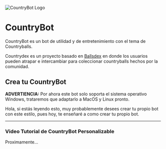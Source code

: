 ![CountryBot Logo](https://cdn.discordapp.com/avatars/1090811431391334520/c881fae5ffd7fc914be3813e6b33f313.png?size=128 "CountryBot")

# CountryBot

CountryBot es un bot de utilidad y de entretenimiento con el tema de Countryballs.

Countrydex es un proyecto basado en [Ballsdex](https://github.com/Ballsdex-Team/BallsDex-DiscordBot) en donde los usuarios pueden atrapar e intercambiar para coleccionar countryballs hechos por la comunidad.

## Crea tu CountryBot
**ADVERTIENCIA:** Por ahora este bot solo soporta el sistema operativo Windows, trataremos que adaptarlo a MacOS y Linux pronto.


Hola, si estás leyendo esto, muy probablemente desees crear tu propio bot con este estilo, pues hoy, te enseñaré a como crear tu propio bot.

<hr>

### Video Tutorial de CountryBot Personalizable
Proximamente...